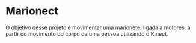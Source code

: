 ﻿Marionect
===================================

O objetivo desse projeto é movimentar uma marionete, ligada a motores, a partir do movimento do corpo de uma pessoa utilizando o Kinect.